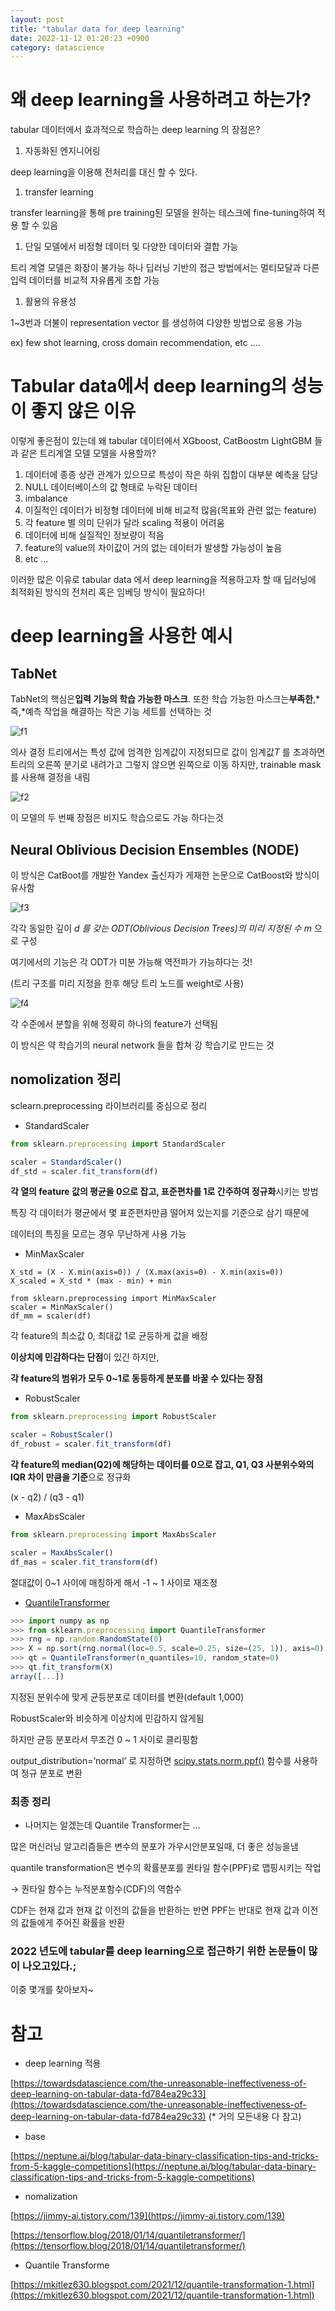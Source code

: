 ```yaml
---
layout: post
title: "tabular data for deep learning"
date: 2022-11-12 01:20:23 +0900
category: datascience
---
```


# 왜 deep learning을 사용하려고 하는가?

tabular 데이터에서 효과적으로 학습하는 deep learning 의 장점은?

1. 자동화된 엔지니어링

deep learning을 이용해 전처리를 대신 할 수 있다.

1. transfer learning

transfer learning을 통해 pre training된 모델을 원하는 테스크에 fine-tuning하여 적용 할 수 있음

1. 단일 모델에서 비정형 데이터 및 다양한 데이터와 결합 가능

트리 계열 모델은 화장이 불가능 하나  딥러닝 기반의 접근 방법에서는 멀티모달과 다른 입력 데이터를 비교적 자유롭게 조합 가능

1. 활용의 유용성

1~3번과 더불이 representation vector 를 생성하여 다양한 방법으로 응용 가능

ex) few shot learning, cross domain recommendation, etc ….

# Tabular data에서 deep learning의 성능이 좋지 않은 이유

이렇게 좋은점이 있는데 왜 tabular 데이터에서 XGboost, CatBoostm LightGBM 들과 같은 트리계열 모델 모델을 사용할까?

1. 데이터에 종종 상관 관계가 있으므로 특성이 작은 하위 집합이 대부분 예측을 담당 
2. NULL 데이터베이스의 값 형태로 누락된 데이터
3. imbalance 
4. 이질적인 데이터가 비정형 데이터에 비해 비교적 많음(목표와 관련 없는 feature)
5. 각 feature 별 의미 단위가 달라 scaling 적용이 어려움 
6. 데이터에 비해 실질적인 정보량이 적음
7. feature의 value의 차이값이 거의 없는 데이터가 발생할 가능성이 높음 
8. etc …

이러한 많은 이유로 tabular data 에서 deep learning을 적용하고자 할 때 딥러닝에 최적화된 방식의 전처리 혹은 임베딩 방식이 필요하다!

# deep learning을 사용한 예시

## TabNet

TabNet의 핵심은**입력 기능의 학습 가능한 마스크**.
또한 학습 가능한 마스크는**부족한**,*즉,*예측 작업을 해결하는 작은 기능 세트를 선택하는 것

![f1](\img\2022\tabular_data_for_deep_learning\f1.png)

의사 결정 트리에서는 특성 값에 엄격한 임계값이 지정되므로 값이 임계값*T*  를 초과하면 트리의 오른쪽 분기로 내려가고 그렇지 않으면 왼쪽으로 이동 하지만, trainable mask를 사용해  결정을 내림

![f2](\img\2022\tabular_data_for_deep_learning\f2.png)

이 모델의 두 번째 장점은 비지도 학습으로도 가능 하다는것

## Neural Oblivious Decision Ensembles (NODE)

이 방식은 CatBoot를 개발한 Yandex 출신자가 게재한 논문으로 CatBoost와 방식이 유사함

![f3](\img\2022\tabular_data_for_deep_learning\f3.png)

각각 동일한 깊이  *d 를 갖는 ODT(Oblivious Decision Trees)의 미리 지정된 수  m*  으로 구성

여기에서의 기능은 각 ODT가 미분 가능해 역전파가 가능하다는 것! 

(트리 구조를 미리 지정을 한후 해당 트리 노드를 weight로 사용)

![f4](\img\2022\tabular_data_for_deep_learning\f4.png)

각 수준에서 분할을 위해 정확히 하나의 feature가 선택됨

이 방식은 약 학습기의 neural network 들을 합쳐 강 학습기로 만드는 것 

## nomolization 정리

sclearn.preprocessing 라이브러리를 중심으로 정리 

- StandardScaler

```jsx
from sklearn.preprocessing import StandardScaler

scaler = StandardScaler()
df_std = scaler.fit_transform(df)
```

**각 열의 feature 값의 평균을 0으로 잡고, 표준편차를 1로 간주하여 정규화**시키는 방법

특징 각 데이터가 평균에서 몇 표준편차만큼 떨어져 있는지를 기준으로 삼기 때문에 

데이터의 특징을 모르는 경우 무난하게 사용 가능

- MinMaxScaler

```
X_std = (X - X.min(axis=0)) / (X.max(axis=0) - X.min(axis=0))
X_scaled = X_std * (max - min) + min

from sklearn.preprocessing import MinMaxScaler
scaler = MinMaxScaler()
df_mm = scaler(df)
```

각 feature의 최소값 0, 최대값 1로 균등하게 값을 배정

**이상치에 민감하다는 단점**이 있긴 하지만,

**각 feature의 범위가 모두 0~1로 동등하게 분포를 바꿀 수 있다는 장점**

- RobustScaler

```jsx
from sklearn.preprocessing import RobustScaler

scaler = RobustScaler()
df_robust = scaler.fit_transform(df)
```

**각 feature의 median(Q2)에 해당하는 데이터를 0으로 잡고, Q1, Q3 사분위수와의 IQR 차이 만큼을 기준**으로 정규화

(x - q2) / (q3 - q1)

- MaxAbsScaler

```jsx
from sklearn.preprocessing import MaxAbsScaler

scaler = MaxAbsScaler()
df_mas = scaler.fit_transform(df)
```

절대값이 0~1 사이에 매칭하게 해서 -1 ~ 1 사이로 재조정

- [QuantileTransformer](http://scikit-learn.org/stable/modules/generated/sklearn.preprocessing.QuantileTransformer.html)

```jsx
>>> import numpy as np
>>> from sklearn.preprocessing import QuantileTransformer
>>> rng = np.random.RandomState(0)
>>> X = np.sort(rng.normal(loc=0.5, scale=0.25, size=(25, 1)), axis=0)
>>> qt = QuantileTransformer(n_quantiles=10, random_state=0)
>>> qt.fit_transform(X)
array([...])
```

지정된 분위수에 맞게 균등분포로 데이터를 변환(default 1,000)

RobustScaler와 비슷하게 이상치에 민감하지 않게됨

하지만 균등 분포라서 무조건 0 ~ 1 사이로 클리핑함

output_distribution=’normal’ 로 지정하면  [scipy.stats.norm.ppf()](https://docs.scipy.org/doc/scipy/reference/generated/scipy.stats.norm.html) 함수를 사용하여 정규 분포로 변환

### 최종 정리

- 나머지는 알겠는데 Quantile Transformer는 …

많은 머신러닝 알고리즘들은 변수의 분포가 가우시안분포일때, 더 좋은 성능을냄

quantile transformation은 변수의 확률분포를 퀀타일 함수(PPF)로 맵핑시키는 작업

→ 퀀타일 함수는 누적분포함수(CDF)의 역함수

CDF는 현재 값과 현재 값 이전의 값들을 반환하는 반면
PPF는 반대로 현재 값과 이전의 값들에게 주어진 확률을 반환

### 2022 년도에 tabular를 deep learning으로 접근하기 위한 논문들이 많이 나오고있다.;

이중 몇개를 찾아보자~ 

# 참고

- deep learning 적용

[https://towardsdatascience.com/the-unreasonable-ineffectiveness-of-deep-learning-on-tabular-data-fd784ea29c33](https://towardsdatascience.com/the-unreasonable-ineffectiveness-of-deep-learning-on-tabular-data-fd784ea29c33) (* 거의 모든내용 다 참고)

- base

[https://neptune.ai/blog/tabular-data-binary-classification-tips-and-tricks-from-5-kaggle-competitions](https://neptune.ai/blog/tabular-data-binary-classification-tips-and-tricks-from-5-kaggle-competitions)

- nomalization

[https://jimmy-ai.tistory.com/139](https://jimmy-ai.tistory.com/139)

[https://tensorflow.blog/2018/01/14/quantiletransformer/](https://tensorflow.blog/2018/01/14/quantiletransformer/)

- Quantile Transforme

[https://mkitlez630.blogspot.com/2021/12/quantile-transformation-1.html](https://mkitlez630.blogspot.com/2021/12/quantile-transformation-1.html)